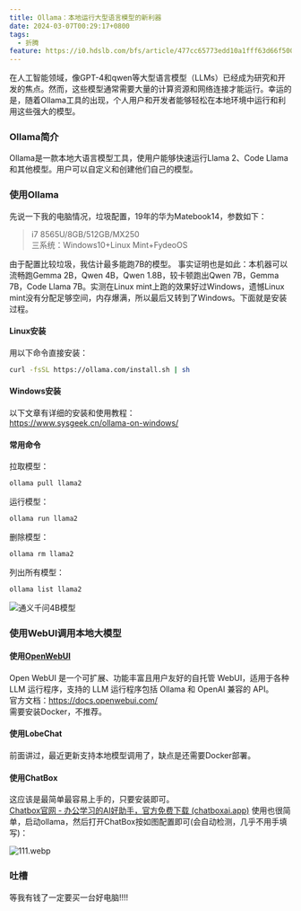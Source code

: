 ```yaml
---
title: Ollama：本地运行大型语言模型的新利器
date: 2024-03-07T00:29:17+0800
tags:
  - 折腾
feature: https://i0.hdslb.com/bfs/article/477cc65773edd10a1fff63d66f500938514080334.jpg
---
```

在人工智能领域，像GPT-4和qwen等大型语言模型（LLMs）已经成为研究和开发的焦点。然而，这些模型通常需要大量的计算资源和网络连接才能运行。幸运的是，随着Ollama工具的出现，个人用户和开发者能够轻松在本地环境中运行和利用这些强大的模型。

### Ollama简介
Ollama是一款本地大语言模型工具，使用户能够快速运行Llama 2、Code Llama和其他模型。用户可以自定义和创建他们自己的模型。

### 使用Ollama

先说一下我的电脑情况，垃圾配置，19年的华为Matebook14，参数如下：  
>i7 8565U/8GB/512GB/MX250  
>三系统：Windows10+Linux Mint+FydeoOS  

由于配置比较垃圾，我估计最多能跑7B的模型。  事实证明也是如此：本机器可以流畅跑Gemma 2B，Qwen 4B，Qwen 1.8B，较卡顿跑出Qwen 7B，Gemma 7B，Code Llama 7B。实测在Linux mint上跑的效果好过Windows，遗憾Linux mint没有分配足够空间，内存爆满，所以最后又转到了Windows。下面就是安装过程。
#### Linux安装
用以下命令直接安装：  

```bash
curl -fsSL https://ollama.com/install.sh | sh
```
#### Windows安装
以下文章有详细的安装和使用教程：  
<https://www.sysgeek.cn/ollama-on-windows/>  
#### 常用命令
拉取模型：  
```bash
ollama pull llama2
```
运行模型：  
```bash
ollama run llama2
```
删除模型：  
```bash
ollama rm llama2
```
列出所有模型：  
```bash
ollama list llama2
```

![通义千问4B模型](https://r2.xiaoayu.eu.org/2024/03/a97c34c218517ffc80563ae99f74aecc.webp)

### 使用WebUI调用本地大模型
#### 使用[OpenWebUI](https://openwebui.com/)

Open WebUI 是一个可扩展、功能丰富且用户友好的自托管 WebUI，适用于各种 LLM 运行程序，支持的 LLM 运行程序包括 Ollama 和 OpenAI 兼容的 API。  
官方文档：<https://docs.openwebui.com/>  
需要安装Docker，不推荐。

#### 使用LobeChat
前面讲过，最近更新支持本地模型调用了，缺点是还需要Docker部署。

#### 使用ChatBox
这应该是最简单最容易上手的，只要安装即可。  
[Chatbox官网 - 办公学习的AI好助手，官方免费下载 (chatboxai.app)](https://chatboxai.app/zh#download)
使用也很简单，启动ollama，然后打开ChatBox按如图配置即可(会自动检测，几乎不用手填写)：  

![111.webp](https://r2.xiaoayu.eu.org/2024/03/a26b0fe5ffa90f30f89cb3515e389c76.webp)


### 吐槽
等我有钱了一定要买一台好电脑!!!!